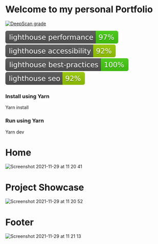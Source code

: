 # Welcome to my personal Portfolio

[![DeepScan grade](https://deepscan.io/api/teams/16028/projects/19258/branches/494500/badge/grade.svg)](https://deepscan.io/dashboard#view=project&tid=16028&pid=19258&bid=494500)

[![Lighthouse Performance](./public/lighthouse/lighthouse_performance.svg)](https://github.com/GoogleChrome/lighthouse)
[![Lighthouse Accessibility](./public/lighthouse/lighthouse_accessibility.svg)](https://github.com/GoogleChrome/lighthouse)
[![Lighthouse Best Practices](./public/lighthouse/lighthouse_best-practices.svg)](https://github.com/GoogleChrome/lighthouse)
[![Lighthouse SEO](./public/lighthouse/lighthouse_seo.svg)](https://github.com/GoogleChrome/lighthouse)

### Install using Yarn

Yarn install

### Run using Yarn

Yarn dev

# Home

![Screenshot 2021-11-29 at 11 20 41](https://user-images.githubusercontent.com/75997643/143850481-9f26c98a-fd0e-4402-824d-90e0e808abaa.png)

# Project Showcase

![Screenshot 2021-11-29 at 11 20 52](https://user-images.githubusercontent.com/75997643/143850580-3d0eb249-dc51-4ccf-abb5-c4cdbf3e438e.png)

# Footer

![Screenshot 2021-11-29 at 11 21 13](https://user-images.githubusercontent.com/75997643/143850616-401d9c81-c6cb-4aae-85c9-eef44cf7314b.png)
